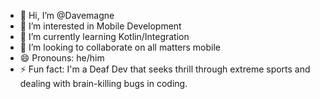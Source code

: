 - 👋 Hi, I’m @Davemagne
- 👀 I’m interested in Mobile Development
- 🌱 I’m currently learning Kotlin/Integration
- 💞️ I’m looking to collaborate on all matters mobile
- 😄 Pronouns: he/him
- ⚡ Fun fact: I'm a Deaf Dev that seeks thrill through extreme sports and dealing with brain-killing bugs in coding.

<!---
Davemagne/Davemagne is a ✨ special ✨ repository because its `README.md` (this file) appears on your GitHub profile.
You can click the Preview link to take a look at your changes.
--->
